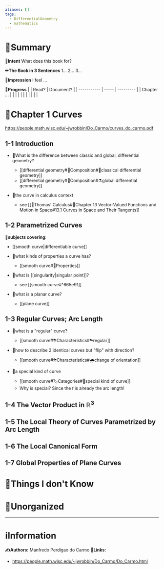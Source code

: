 ```yaml
---
aliases: []
tags:
  - DifferentialGeometry
  - mathematics
---
```


# 📝Summary
**🎯Intent**
What does this book for?

**✏The Book in 3 Sentences**
1...
2...
3...

**🧠Impression**
I feel ...

**🏁Progress**
|             | Read? | Document? |
| ----------- | ----- | --------- |
| Chapter ... |       |           |
|             |       |           |
|             |       |           |



# 📖Chapter 1 Curves
https://people.math.wisc.edu/~jwrobbin/Do_Carmo/curves_do_carmo.pdf

## 1-1 Introduction


- 📌What is the difference between classic and global, differential geometry?
  - [[differential geometry#🧪Composition#🧫classical differential geometry]]
  - [[differential geometry#🧪Composition#⚗global differential geometry]]

- 📌the curve in calculus context
  - see [[📖Thomas’ Calculus#📖Chapter 13 Vector-Valued Functions and Motion in Space#13.1 Curves in Space and Their Tangents]]


## 1-2 Parametrized Curves
**🔭subjects covering**:
- [[smooth curve|differentiable curve]]

- 📌what kinds of properties a curve has?
  - [[smooth curve#🌈Properties]]

- 📌what is [[singularity|singular point]]?
  - see [[smooth curve#^665e91]]

- 📌what is a planar curve?
	- [[plane curve]]

## 1-3 Regular Curves; Arc Length
- 📌what is a "regular" curve?
  - [[smooth curve#⛈Characteristics#☁regular]]

- 📌how to describe 2 identical curves but "flip" with direction?
  - [[smooth curve#⛈Characteristics#🌧change of orientation]]

- 📌a special kind of curve
  - [[smooth curve#🏷Categories#🔖special kind of curve]]
  - Why is special? Since the $t$ is already the arc length!

## 1-4 The Vector Product in $\mathbb{R}^3$
## 1-5 The Local Theory of Curves Parametrized by Arc Length
## 1-6 The Local Canonical Form
## 1-7 Global Properties of Plane Curves

# 💭Things I don't Know


# 🍂Unorganized


___
# ℹInformation
**✍Authors:** Manfredo Perdigao do Carmo
**🔗Links:**
- https://people.math.wisc.edu/~jwrobbin/Do_Carmo/Do_Carmo.html